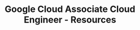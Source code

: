 ---
layout: resources
title: Google Cloud Associate Cloud Engineer - Resources
resources:
  - title: Download PDF - Slides
    description: Download the slides and have them ready.
    url: 'https://github.com/in28minutes/course-material/raw/main/09-google-certified-associate-cloud-engineer/CoursePresentation-GoogleCertifiedAssociateCloudEngineer.pdf'
  - title: Download Code Examples
    description: Download and have this ready. We will use the code examples during the course.
    url: 'https://github.com/in28minutes/course-material/raw/main/09-google-certified-associate-cloud-engineer/course-downloads.zip'
  - title: Optional - LinkedIn Newsletter
    description: Read in28minutes Newsletter. Published on LinkedIn.
    icon: lni-linkedin
    url: 'https://www.linkedin.com/newsletters/6978624731038023681/'
---